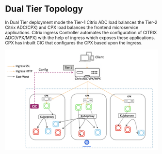 # Dual Tier Topology

In Dual Tier deployment mode the Tier-1 Citrix ADC load balances the  Tier-2 Citrix ADC(CPX) and CPX load balances the frontend microservice applications.
Citrix ingress Controller automates the configuration of CITRIX ADC(VPX/MPX) with the help of ingress which exposes these applications.
CPX has inbuilt CIC that configures the CPX based upon the ingress.

![dual-tier-topology](../Images/dual-tier-topology.png)
